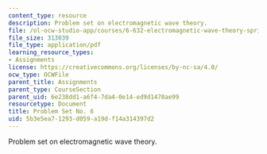 ```yaml
---
content_type: resource
description: Problem set on electromagnetic wave theory.
file: /ol-ocw-studio-app/courses/6-632-electromagnetic-wave-theory-spring-2003/5b3e5ea71293d059a19df14a314397d2_ps6.pdf
file_size: 313039
file_type: application/pdf
learning_resource_types:
- Assignments
license: https://creativecommons.org/licenses/by-nc-sa/4.0/
ocw_type: OCWFile
parent_title: Assignments
parent_type: CourseSection
parent_uid: 6e238dd1-a6f4-7da4-0e14-ed9d1478ae99
resourcetype: Document
title: Problem Set No. 6
uid: 5b3e5ea7-1293-d059-a19d-f14a314397d2
---
```

Problem set on electromagnetic wave theory.